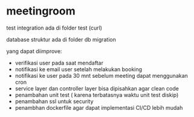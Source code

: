# meetingroom

test integration ada di folder test (curl)

database struktur ada di folder db migration

yang dapat diimprove:

- verifikasi user pada saat mendaftar
- notifikasi ke email user setelah melakukan booking
- notifikasi ke user pada 30 mnt sebelum meeting dapat menggunakan cron
- service layer dan controller layer bisa dipisahkan agar clean code
- penambahan unit test ( karena terbatasnya waktu unit test diskip)
- penambahan ssl untuk security
- penambhan dockerfile agar dapat implementasi CI/CD lebih mudah

